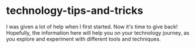 # technology-tips-and-tricks
I was given a lot of help when I first started. Now it's time to give back! Hopefully, the information here will help you on your technology journey, as you explore and experiment with different tools and techniques.
